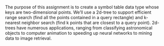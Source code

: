 The purpose of this assignment is to create a symbol table data type whose keys are two-dimensional points. We’ll use a
2d-tree to support efficient range search (find all the points contained in a query rectangle) and k-nearest neighbor search
(find k points that are closest to a query point). 2d-trees have numerous applications, ranging from classifying astronomical
objects to computer animation to speeding up neural networks to mining data to image retrieval.
